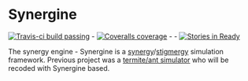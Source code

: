 Synergine
=========

[![Travis-ci build passing](https://travis-ci.org/buxx/synergine.svg?branch=master)](https://travis-ci.org/buxx/synergine) - [![Coveralls coverage](https://coveralls.io/repos/buxx/synergine/badge.png?branch=master)](https://coveralls.io/r/buxx/synergine) - <!--- landscape don't support python3 for the moment ... [![Code Health](https://landscape.io/github/buxx/synergine/master/landscape.png)](https://landscape.io/github/buxx/synergine/master) ---> -  [![Stories in Ready](https://badge.waffle.io/buxx/synergine.svg?label=ready&title=Ready)](http://waffle.io/buxx/synergine) 

The synergy engine - Synergine is a [synergy](https://en.wikipedia.org/wiki/Synergy)/[stigmergy](https://en.wikipedia.org/wiki/Stigmergy) simulation framework. Previous project was a [termite/ant simulator](https://github.com/buxx/simtermites) who will be recoded with Synergine based.
